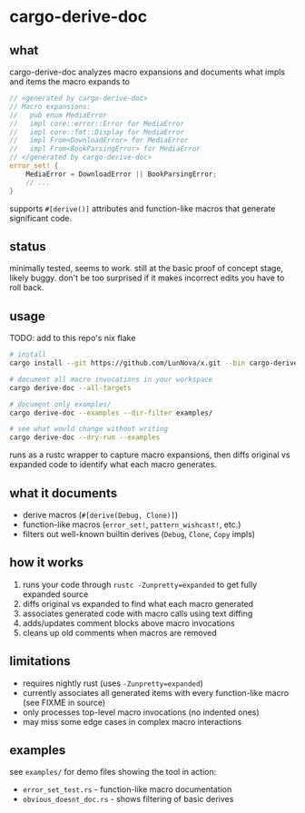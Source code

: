 <!--
SPDX-FileCopyrightText: 2025 LunNova
SPDX-License-Identifier: MIT
-->

# cargo-derive-doc

## what

cargo-derive-doc analyzes macro expansions and documents what impls and items the macro expands to

```rust
// <generated by cargo-derive-doc>
// Macro expansions:
//   pub enum MediaError
//   impl core::error::Error for MediaError
//   impl core::fmt::Display for MediaError
//   impl From<DownloadError> for MediaError
//   impl From<BookParsingError> for MediaError
// </generated by cargo-derive-doc>
error_set! {
    MediaError = DownloadError || BookParsingError;
    // ...
}
```

supports `#[derive()]` attributes and function-like macros that generate significant code.

## status

minimally tested, seems to work. still at the basic proof of concept stage, likely buggy. don't be too surprised if it makes incorrect edits you have to roll back.

## usage

TODO: add to this repo's nix flake

```bash
# install
cargo install --git https://github.com/LunNova/x.git --bin cargo-derive-doc

# document all macro invocations in your workspace
cargo derive-doc --all-targets

# document only examples/
cargo derive-doc --examples --dir-filter examples/

# see what would change without writing
cargo derive-doc --dry-run --examples
```

runs as a rustc wrapper to capture macro expansions, then diffs original vs expanded code to identify what each macro generates.

## what it documents

- derive macros (`#[derive(Debug, Clone)]`)
- function-like macros (`error_set!`, `pattern_wishcast!`, etc.)
- filters out well-known builtin derives (`Debug`, `Clone`, `Copy` impls)

## how it works

1. runs your code through `rustc -Zunpretty=expanded` to get fully expanded source
2. diffs original vs expanded to find what each macro generated
3. associates generated code with macro calls using text diffing
4. adds/updates comment blocks above macro invocations
5. cleans up old comments when macros are removed

## limitations

- requires nightly rust (uses `-Zunpretty=expanded`)
- currently associates all generated items with every function-like macro (see FIXME in source)
- only processes top-level macro invocations (no indented ones)
- may miss some edge cases in complex macro interactions

## examples

see `examples/` for demo files showing the tool in action:
- `error_set_test.rs` - function-like macro documentation
- `obvious_doesnt_doc.rs` - shows filtering of basic derives
